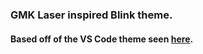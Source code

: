 ### GMK Laser inspired Blink theme.

#### Based off of the VS Code theme seen [here](https://www.reddit.com/r/MechanicalKeyboards/comments/8z4ym5/you_asked_for_it_the_gmk_laser_vscode_theme/). 